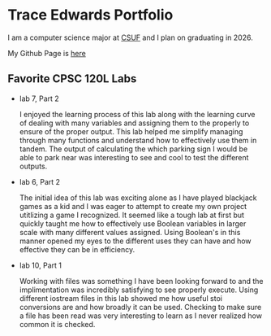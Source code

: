 
# Trace Edwards Portfolio

I am a computer science major at [CSUF](https://www.fullerton.edu/) and I plan on graduating in 2026.

My Github Page is [here](https://github.com/TraceBru/TraceBru.github.io)

## Favorite CPSC 120L Labs

* lab 7, Part 2

    I enjoyed the learning process of this lab along with the learning curve of dealing with many variables and assigning them to the properly to ensure of the proper output. This lab helped me simplify managing  through many functions and understand how to effectively use them in tandem. The output of calculating the which parking sign I would be able to park near was interesting to see and cool to test the different outputs. 

* lab 6, Part 2

    The initial idea of this lab was exciting alone as I have played blackjack games as a kid and I was eager to attempt to create my own project utitlizing a game I recognized. It seemed like a tough lab at first but quickly taught me how to effectively use Boolean variables in larger scale with many different values assigned. Using Boolean's in this manner opened my eyes to the different uses they can have and how effective they can be in efficiency. 

* lab 10, Part 1

    Working with files was something I have been looking forward to and the implimentation was incredibly satisfying to see properly execute. Using different iostream files in this lab showed me how useful stoi conversions are and how broadly it can be used. Checking to make sure a file has been read was very interesting to learn as I never realized how common it is checked.